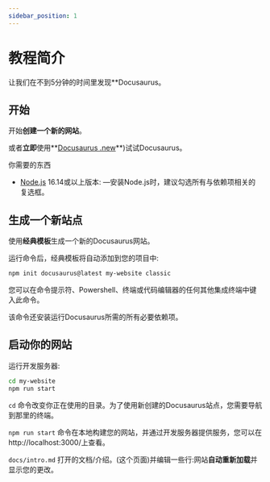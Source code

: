 ```yaml
---
sidebar_position: 1
---
```


# 教程简介

让我们在不到5分钟的时间里发现**Docusaurus。

## 开始

开始**创建一个新的网站**。

或者**立即**使用**[Docusaurus .new](https://docusaurus.new)**)试试Docusaurus。

你需要的东西

- [Node.js](https://nodejs.org/en/download/) 16.14或以上版本:
—安装Node.js时，建议勾选所有与依赖项相关的复选框。

## 生成一个新站点

使用**经典模板**生成一个新的Docusaurus网站。

运行命令后，经典模板将自动添加到您的项目中:

```bash
npm init docusaurus@latest my-website classic
```

您可以在命令提示符、Powershell、终端或代码编辑器的任何其他集成终端中键入此命令。

该命令还安装运行Docusaurus所需的所有必要依赖项。

## 启动你的网站

运行开发服务器:

```bash
cd my-website
npm run start
```

`cd` 命令改变你正在使用的目录。为了使用新创建的Docusaurus站点，您需要导航到那里的终端。

`npm run start` 命令在本地构建您的网站，并通过开发服务器提供服务，您可以在http://localhost:3000/上查看。

`docs/intro.md` 打开的文档/介绍。(这个页面)并编辑一些行:网站**自动重新加载**并显示您的更改。